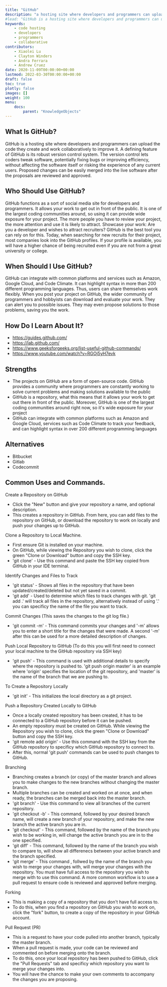 ```yaml
---
title: "GitHub"
description: "a hosting site where developers and programmers can upload code and work collaboratively"
#lead: "GitHub is a hosting site where developers and programmers can upload the code they create and work collaboratively to improve it"
keywords: 
    - code hosting
    - developers
    - programmers
    - collaborative
contributors:
    - Xiaolei Lu
    - Clayton Winders
    - Andra Ferrara
    - Andrew Cruez
date: 2020-11-09T00:00:00+00:00
lastmod: 2022-03-30T00:00:00+00:00
draft: false
toc: true
plotly: false
images: []
weight: 100
menu:
    docs:
        parent: "KnowledgeObjects"
---
```

## What Is GitHub?
GitHub is a hosting site where developers and programmers can upload the code they create and work collaboratively to improve it. A defining feature of GitHub is its robust version control system. The version control lets coders tweak software, potentially fixing bugs or improving efficiency, without affecting the software itself or risking the experience of any current users. Proposed changes can be easily merged into the live software after the proposals are reviewed and approved.

## Who Should Use GitHub?
GitHub functions as a sort of social media site for developers and programmers. It allows your work to get out in front of the public. It is one of the largest coding communities around, so using it can provide wide exposure for your project. The more people you have to review your project, the more attention and use it is likely to attract. Showcase your work: Are you a developer and wishes to attract recruiters? GitHub is the best tool you can rely on for this. Today, when searching for new recruits for their project, most companies look into the GitHub profiles. If your profile is available, you will have a higher chance of being recruited even if you are not from a great university or college.

## When Should I Use GitHub?
GitHub can integrate with common platforms and services such as Amazon, Google Cloud, and Code Climate. It can highlight syntax in more than 200 different programming languages. Thus, users can share themselves work flexibly. When you post your project on GitHub, the wider community of programmers and hobbyists can download and evaluate your work. They can alert you to possible issues. They may even propose solutions to those problems, saving you the work.

## How Do I Learn About It?
- https://guides.github.com/
- https://lab.github.com/
- https://www.geeksforgeeks.org/list-useful-github-commands/
- https://www.youtube.com/watch?v=RGOj5yH7evk

## Strengths
- The projects on GitHub are a form of open-source code. GitHub provides a community where programmers are constantly working to solve current problems and making solutions available to the public
- GitHub is a repository, what this means that it allows your work to get out there in front of the public. Moreover, GitHub is one of the largest coding communities around right now, so it's wide exposure for your project
- GitHub can integrate with common platforms such as Amazon and Google Cloud, services such as Code Climate to track your feedback, and can highlight syntax in over 200 different programming languages

## Alternatives
- Bitbucket
- Gitlab
- Codecommit

## Common Uses and Commands.
Create a Repository on GitHub
- Click the "New" button and give your repository a name, and optional description.
- This creates a repository in GitHub. From here, you can add files to the repository on GitHub, or download the repository to work on locally and push your changes up to GitHub.

Clone a Repository to Local Machine.
- First ensure Git is installed on your machine. 
- On GitHub, while viewing the Repository you wish to clone, click the green "Clone or Download" button and copy the SSH key.
- 'git clone' - Use this command and paste the SSH key copied from GitHub in your IDE terminal.

Identify Changes and Files to Track
- 'git status' - Shows all files in the repository that have been updated/created/deleted but not yet saved in a commit.
- 'git add' - Used to determine which files to track changes with git. 'git add .' will track all files in the repository, alternatively instead of using '.' you can specificy the name of the file you want to track.

Commit Changes (This saves the changes to the git log file.)
- 'git commit -m' - This command commits your changes and '-m' allows you to enter a short title for the changes that were made. A second '-m' after this can be used for a more detailed description of changes. 

Push Local Repository to GitHub (To do this you will first need to connect your local machine to the GitHub repository via SSH key)
- 'git push' - This command is used with additional details to specify where the repository is pushed to. 'git push origin master' is an example where 'origin' specifies the location of the git repository, and 'master' is the name of the branch that we are pushing to. 

To Create a Repository Locally 
 - 'git init' - This initializes the local directory as a git project. 
 
Push a Repository Created Locally to GitHub
- Once a locally created repository has been created, it has to be connected to a GitHub repository before it can be pushed.
- An empty repository must be created on GitHub. While viewing the Repository you wish to clone, click the green "Clone or Download" button and copy the SSH key.
- 'git remote add origin' - Use this command with the SSH key from the GitHub repository to specificy which GitHub repository to connect to.
- After this, normal 'git push' commands can be used to push changes to GitHub.

Branching 
- Branching creates a branch (or copy) of the master branch and allows you to make changes to the new branches without changing the master branch.
- Multiple branches can be created and worked on at once, and when ready, the branches can be merged back into the master branch. 
- 'git branch' - Use this command to view all branches of the current repository.
- 'git checkout -b' - This command, followed by your desired branch name, will create a new branch of your repository, and make the new branch the active branch you are in.
- 'git checkout' - This command, followed by the name of the branch you wish to be working in, will change the active branch you are in to the one specified. 
- 'git diff' - This command, followed by the name of the branch you wish to compare to, will show all differenecs between your active branch and the branch specified. 
- 'git merge' - This command , follwed by the name of the branch you wish to merge your changes with, will merge your changes with the repository. You must have full access to the repository you wish to merge with to use this command. A more common workflow is to use a pull request to ensure code is reviewed and approved before merging.

Forking
- This is making a copy of a repository that you don't have full access to.
- To do this, when you find a repository on GitHub you wish to work on, click the "fork" button, to create a copy of the repository in your GitHub account.

Pull Request (PR)
- This is a request to have your code pulled into another branch, typically the master branch.
- When a pull request is made, your code can be reviewed and commented on before merging onto the branch.
- To do this, once your local repository has been pushed to GitHub, click the "Pull Requests" tab and specificy which repository you want to merge your changes into. 
- You will have the chance to make your own comments to accompany the changes you are proposing.